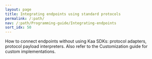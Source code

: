 ```yaml
---
layout: page
title: Integrating endpoints using standard protocols
permalink: /:path/
nav: /:path/Programming-guide/Integrating-endpoints
sort_idx: 50
---
```


How to connect endpoints without using Kaa SDKs: protocol adapters, protocol payload interpreters. Also refer to the Customization guide for custom implementations.